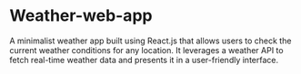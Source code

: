 # Weather-web-app
A minimalist weather app built using React.js that allows users to check the current weather conditions for any location. It leverages a weather API to fetch real-time weather data and presents it in a user-friendly interface.

